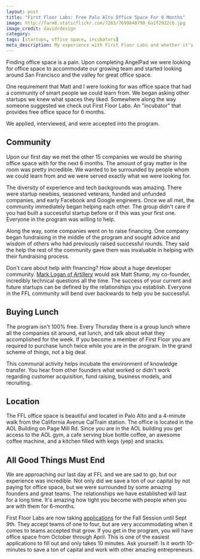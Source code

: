 ```yaml
---
layout: post
title: "First Floor Labs: Free Palo Alto Office Space For 6 Months"
image: http://farm8.staticflickr.com/7263/7699848790_6a1f2922cb.jpg
image_credit: davidrdesign
category: 
tags: [startups, office space, incubators]
meta_description: My experience with First Floor Labs and whether it's worth it.
---
```


Finding office space is a pain. Upon completing AngelPad we were looking for office space to accommodate our growing team and started looking around San Francisco and the valley for great office space.

One requirement that Matt and I were looking for was office space that had a community of smart people we could learn from. We began asking other startups we knew what spaces they liked. Somewhere along the way someone suggested we check out First Floor Labs. An "incubator" that provides free office space for 6 months. 

We applied, interviewed, and were accepted into the program.

## Community
Upon our first day we met the other 15 companies we would be sharing office space with for the next 6 months. The amount of gray matter in the room was pretty incredible. We wanted to be surrounded by people whom we could learn from and we were served exactly what we were looking for.

The diversity of experience and tech backgrounds was amazing. There were startup newbies, seasoned veterans, funded and unfunded companies, and early Facebook and Google engineers. Once we all met, the community immediately began helping each other. The group didn't care if you had built a successful startup before or if this was your first one. Everyone in the program was willing to help.

Along the way, some companies went on to raise financing. One company began fundraising in the middle of the program and sought advice and wisdom of others who had previously raised successful rounds. They said the help the rest of the community gave them was invaluable in helping with their fundraising process. 

Don't care about help with financing? How about a huge developer community. [Mark Logan of Artillery](https://artillery.com/) would ask Matt Stump, my co-founder, incredibly technical questions all the time. The success of your current and future startups can be defined by the relationships you establish. Everyone in the FFL community will bend over backwards to help you be successful. 

## Buying Lunch
The program isn't 100% free. Every Thursday there is a group lunch where all the companies sit around, eat lunch, and talk about what they accomplished for the week. If you become a member of First Floor you are required to purchase lunch twice while you are in the program. In the grand scheme of things, not a big deal.

This communal activity helps incubate the environment of knowledge transfer. You hear from other founders what worked or didn't work regarding customer acquisition, fund raising, business models, and recruiting.

## Location
The FFL office space is beautiful and located in Palo Alto and a 4-minute walk from the California Avenue CalTrain station. The office is located in the AOL Building on Page Mill Rd. Since you are in the AOL building you get access to the AOL gym, a cafe serving blue bottle coffee, an awesome coffee machine, and a kitchen filled with kegs (yep) and snacks.

## All Good Things Must End
We are approaching our last day at FFL and we are sad to go, but our experience was incredible. Not only did we save a ton of our capital by not paying for office space, but we were surrounded by some amazing founders and great teams. The relationships we have established will last for a long time. It's amazing how tight you become with people when you are with them for 6-months.

First Floor Labs are now taking [applications](http://goo.gl/cTI3J) for the Fall Session until Sept 9th. They accept teams of one to four, but are very accommodating when it comes to teams accepted that grow. If you get in the program, you will have office space from October through April. This is one of the easiest applications to fill out and only takes 10 minutes. Ask yourself: Is it worth 10-minutes to save a ton of capital and work with other amazing entrepreneurs.
